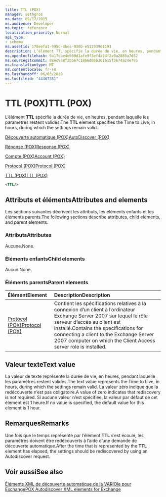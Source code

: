 ```yaml
---
title: TTL (POX)
manager: sethgros
ms.date: 09/17/2015
ms.audience: Developer
ms.topic: reference
localization_priority: Normal
api_type:
- schema
ms.assetid: 178eefa1-995c-4bea-930b-e51293961191
description: L’élément TTL spécifie la durée de vie, en heures, pendant laquelle les paramètres restent valides.
ms.openlocfilehash: 9a17cbe4e669d1afe9f3ef4a24f2a9a2889a7d52
ms.sourcegitcommit: 88ec988f2bb67c1866d06b361615f3674a24e795
ms.translationtype: MT
ms.contentlocale: fr-FR
ms.lasthandoff: 06/03/2020
ms.locfileid: "44467381"
---
```

# <a name="ttl-pox"></a><span data-ttu-id="8e779-103">TTL (POX)</span><span class="sxs-lookup"><span data-stu-id="8e779-103">TTL (POX)</span></span>

<span data-ttu-id="8e779-104">L’élément **TTL** spécifie la durée de vie, en heures, pendant laquelle les paramètres restent valides.</span><span class="sxs-lookup"><span data-stu-id="8e779-104">The **TTL** element specifies the Time to Live, in hours, during which the settings remain valid.</span></span> 
  
[<span data-ttu-id="8e779-105">Découverte automatique (POX)</span><span class="sxs-lookup"><span data-stu-id="8e779-105">AutoDiscover (POX)</span></span>](autodiscover-pox.md)
  
[<span data-ttu-id="8e779-106">Réponse (POX)</span><span class="sxs-lookup"><span data-stu-id="8e779-106">Response (POX)</span></span>](response-pox.md)
  
[<span data-ttu-id="8e779-107">Compte (POX)</span><span class="sxs-lookup"><span data-stu-id="8e779-107">Account (POX)</span></span>](account-pox.md)
  
[<span data-ttu-id="8e779-108">Protocol (POX)</span><span class="sxs-lookup"><span data-stu-id="8e779-108">Protocol (POX)</span></span>](protocol-pox.md)
  
[<span data-ttu-id="8e779-109">TTL (POX)</span><span class="sxs-lookup"><span data-stu-id="8e779-109">TTL (POX)</span></span>](ttl-pox.md)
  
```xml
<TTL/>
```

## <a name="attributes-and-elements"></a><span data-ttu-id="8e779-110">Attributs et éléments</span><span class="sxs-lookup"><span data-stu-id="8e779-110">Attributes and elements</span></span>

<span data-ttu-id="8e779-111">Les sections suivantes décrivent les attributs, les éléments enfants et les éléments parents.</span><span class="sxs-lookup"><span data-stu-id="8e779-111">The following sections describe attributes, child elements, and parent elements.</span></span>
  
### <a name="attributes"></a><span data-ttu-id="8e779-112">Attributs</span><span class="sxs-lookup"><span data-stu-id="8e779-112">Attributes</span></span>

<span data-ttu-id="8e779-113">Aucune.</span><span class="sxs-lookup"><span data-stu-id="8e779-113">None.</span></span>
  
### <a name="child-elements"></a><span data-ttu-id="8e779-114">Éléments enfants</span><span class="sxs-lookup"><span data-stu-id="8e779-114">Child elements</span></span>

<span data-ttu-id="8e779-115">Aucun.</span><span class="sxs-lookup"><span data-stu-id="8e779-115">None.</span></span>
  
### <a name="parent-elements"></a><span data-ttu-id="8e779-116">Éléments parents</span><span class="sxs-lookup"><span data-stu-id="8e779-116">Parent elements</span></span>

|<span data-ttu-id="8e779-117">**Élément**</span><span class="sxs-lookup"><span data-stu-id="8e779-117">**Element**</span></span>|<span data-ttu-id="8e779-118">**Description**</span><span class="sxs-lookup"><span data-stu-id="8e779-118">**Description**</span></span>|
|:-----|:-----|
|[<span data-ttu-id="8e779-119">Protocol (POX)</span><span class="sxs-lookup"><span data-stu-id="8e779-119">Protocol (POX)</span></span>](protocol-pox.md) <br/> |<span data-ttu-id="8e779-120">Contient les spécifications relatives à la connexion d’un client à l’ordinateur Exchange Server 2007 sur lequel le rôle serveur d’accès au client est installé.</span><span class="sxs-lookup"><span data-stu-id="8e779-120">Contains the specifications for connecting a client to the Exchange Server 2007 computer on which the Client Access server role is installed.</span></span>  <br/> |
   
## <a name="text-value"></a><span data-ttu-id="8e779-121">Valeur texte</span><span class="sxs-lookup"><span data-stu-id="8e779-121">Text value</span></span>

<span data-ttu-id="8e779-122">La valeur de texte représente la durée de vie, en heures, pendant laquelle les paramètres restent valides.</span><span class="sxs-lookup"><span data-stu-id="8e779-122">The text value represents the Time to Live, in hours, during which the settings remain valid.</span></span> <span data-ttu-id="8e779-123">La valeur zéro indique que la redécouverte n’est pas obligatoire.</span><span class="sxs-lookup"><span data-stu-id="8e779-123">A value of zero indicates that rediscovery is not required.</span></span> <span data-ttu-id="8e779-124">Si aucune valeur n’est spécifiée, la valeur par défaut de cet élément est 1 heure.</span><span class="sxs-lookup"><span data-stu-id="8e779-124">If no value is specified, the default value for this element is 1 hour.</span></span>
  
## <a name="remarks"></a><span data-ttu-id="8e779-125">Remarques</span><span class="sxs-lookup"><span data-stu-id="8e779-125">Remarks</span></span>

<span data-ttu-id="8e779-126">Une fois que le temps représenté par l’élément **TTL** s’est écoulé, les paramètres doivent être redécouverts à l’aide d’une demande de découverte automatique.</span><span class="sxs-lookup"><span data-stu-id="8e779-126">After the time that is represented by the **TTL** element has elapsed, the settings should be rediscovered by using an Autodiscover request.</span></span> 
  
## <a name="see-also"></a><span data-ttu-id="8e779-127">Voir aussi</span><span class="sxs-lookup"><span data-stu-id="8e779-127">See also</span></span>



[<span data-ttu-id="8e779-128">Éléments XML de découverte automatique de la VARIOle pour Exchange</span><span class="sxs-lookup"><span data-stu-id="8e779-128">POX Autodiscover XML elements for Exchange</span></span>](pox-autodiscover-xml-elements-for-exchange.md)

